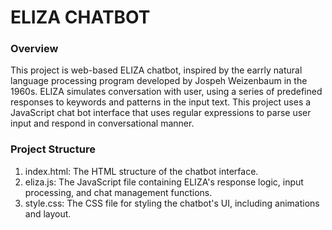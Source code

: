 # ELIZA CHATBOT

### Overview
This project is web-based ELIZA chatbot, inspired by the earrly natural language processing program developed by Jospeh Weizenbaum in the 1960s. ELIZA simulates conversation with user, using a series of predefined responses to keywords and patterns in the input text. This project uses a JavaScript chat bot interface that uses regular expressions to parse user input and respond in conversational manner. 

### Project Structure
1. index.html: The HTML structure of the chatbot interface.
2. eliza.js: The JavaScript file containing ELIZA's response logic, input processing, and chat management functions.
3. style.css: The CSS file for styling the chatbot's UI, including animations and layout. 
